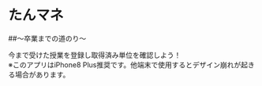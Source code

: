 # たんマネ
##〜卒業までの道のり〜

今まで受けた授業を登録し取得済み単位を確認しよう！
<br>
※このアプリはiPhone8 Plus推奨です。他端末で使用するとデザイン崩れが起きる場合があります。

